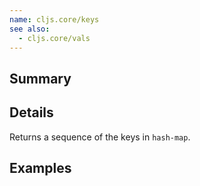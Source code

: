 ```yaml
---
name: cljs.core/keys
see also:
  - cljs.core/vals
---
```


## Summary

## Details

Returns a sequence of the keys in `hash-map`.

## Examples

